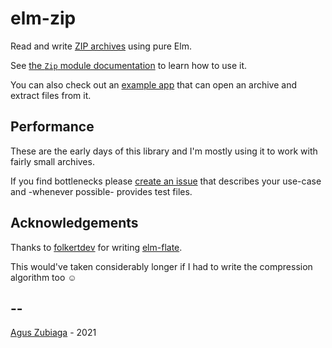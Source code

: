 # elm-zip

Read and write [ZIP archives](https://en.wikipedia.org/wiki/ZIP_file_format) using pure Elm.

See [the `Zip` module documentation](https://package.elm-lang.org/packages/agu-z/elm-zip/3.0.0/Zip) to learn how to use it.

You can also check out an [example app](https://github.com/agu-z/elm-zip/blob/main/examples/src/Read.elm) that can open an archive and extract files from it.

## Performance

These are the early days of this library and I'm mostly using it to work with fairly small archives.

If you find bottlenecks please [create an issue](https://github.com/agu-z/elm-zip/issues/new) that describes your use-case and
-whenever possible- provides test files.

## Acknowledgements

Thanks to [folkertdev](https://github.com/folkertdev) for writing [elm-flate](https://package.elm-lang.org/packages/folkertdev/elm-flate/latest/).

This would've taken considerably longer if I had to write the compression algorithm too ☺️

## --

[Agus Zubiaga](https://aguz.me) - 2021
